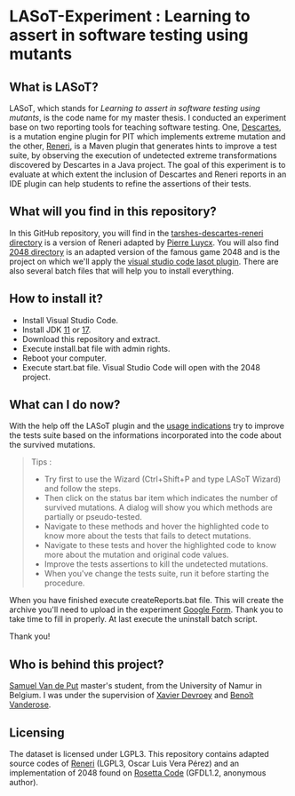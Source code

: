 # LASoT-Experiment : Learning to assert in software testing using mutants

## What is LASoT?

LASoT, which stands for *Learning to assert in software testing using mutants*, is the code name for my master thesis. I conducted an experiment base on two reporting tools for teaching software testing. One, [Descartes](https://github.com/STAMP-project/pitest-descartes), is a mutation engine plugin for PIT which implements extreme mutation and the other, [Reneri](https://github.com/STAMP-project/descartes-reneri), is a Maven plugin that generates hints to improve a test suite, by observing the execution of undetected extreme transformations discovered by Descartes in a Java project.  The goal of this experiment is to evaluate at which extent the inclusion of Descartes and Reneri reports in an IDE plugin can help students to refine the assertions of their tests. 

## What will you find in this repository?

In this GitHub repository, you will find in the [tarshes-descartes-reneri directory](./tarshes-descartes-reneri/) is a version of Reneri adapted by [Pierre Luycx](https://snail.info.unamur.be/author/pierre-luycx/).  You will also find [2048 directory](./2048) is an adapted version of the famous game 2048 and is the project on which we'll apply the [visual studio code lasot plugin](./tools/lasot-0.0.1.vsix).  There are also several batch files that will help you to install everything.

## How to install it?
- Install Visual Studio Code.
- Install JDK [11](https://adoptium.net/temurin/archive?version=11) or [17](https://adoptium.net/).
- Download this repository and extract.
- Execute install.bat file with admin rights.
- Reboot your computer.
- Execute start.bat file. Visual Studio Code will open with the 2048 project.

## What can I do now?

With the help off the LASoT plugin and the [usage indications](https://github.com/SamuelVandePut/LASoT) try to improve the tests suite based on the informations incorporated into the code about the survived mutations.  


> Tips :
> - Try first to use the Wizard (Ctrl+Shift+P and type LASoT Wizard) and follow the steps. 
> - Then click on the status bar item which indicates the number of survived mutations.  A dialog will show you which methods are partially or pseudo-tested.
> - Navigate to these methods and hover the highlighted code to know more about the tests that fails to detect mutations.
> - Navigate to these tests and hover the highlighted code to know more about the mutation and original code values.
> - Improve the tests assertions to kill the undetected mutations.
> - When you've change the tests suite, run it before starting the procedure.

When you have finished execute createReports.bat file.  This will create the archive you'll need to upload in the experiment [Google Form](https://docs.google.com/forms/d/e/1FAIpQLSfq9ZMw2bA00CK0hqz_ESFfbqTh4icy1YlXbLNdMPem2ewW5A/viewform?usp=sf_link).  Thank you to take time to fill in properly.  At last execute the uninstall batch script.  

Thank you!

## Who is behind this project?

[Samuel Van de Put](https://github.com/SamuelVandePut) master's student, from the University of Namur in Belgium. I was under the supervision of [Xavier Devroey](https://snail.info.unamur.be/author/xavier-devroey/) and [Benoît Vanderose](https://snail.info.unamur.be/author/benoit-vanderose/).

## Licensing

The dataset is licensed under LGPL3. This repository contains adapted source codes of [Reneri](https://github.com/STAMP-project/descartes-reneri) (LGPL3, Oscar Luis Vera Pérez) and an implementation of 2048 found on [Rosetta Code](https://www.rosettacode.org/wiki/2048#Java) (GFDL1.2, anonymous author).
